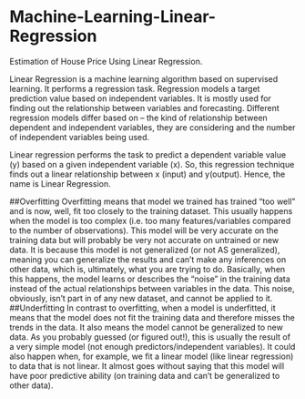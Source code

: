 # Machine-Learning-Linear-Regression
Estimation of House Price Using Linear Regression.

Linear Regression is a machine learning algorithm based on supervised learning. It performs a regression task. Regression models a target prediction value based on independent variables. It is mostly used for finding out the relationship between variables and forecasting. Different regression models differ based on – the kind of relationship between dependent and independent variables, they are considering and the number of independent variables being used.

Linear regression performs the task to predict a dependent variable value (y) based on a given independent variable (x). So, this regression technique finds out a linear relationship between x (input) and y(output). Hence, the name is Linear Regression.

##Overfitting
Overfitting means that model we trained has trained “too well” and is now, well, fit too closely to the training dataset. This usually happens when the model is too complex (i.e. too many features/variables compared to the number of observations). This model will be very accurate on the training data but will probably be very not accurate on untrained or new data. It is because this model is not generalized (or not AS generalized), meaning you can generalize the results and can’t make any inferences on other data, which is, ultimately, what you are trying to do. Basically, when this happens, the model learns or describes the “noise” in the training data instead of the actual relationships between variables in the data. This noise, obviously, isn’t part in of any new dataset, and cannot be applied to it.
##Underfitting
In contrast to overfitting, when a model is underfitted, it means that the model does not fit the training data and therefore misses the trends in the data. It also means the model cannot be generalized to new data. As you probably guessed (or figured out!), this is usually the result of a very simple model (not enough predictors/independent variables). It could also happen when, for example, we fit a linear model (like linear regression) to data that is not linear. It almost goes without saying that this model will have poor predictive ability (on training data and can’t be generalized to other data).
